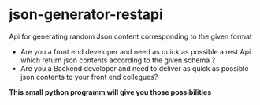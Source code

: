 # json-generator-restapi
Api for generating random Json content corresponding to the given format
- Are you a front end developer and need as quick as possible a rest Api which return json contents according to the given schema ? 
- Are you a Backend developer and need to deliver as quick as possible json contents to your front end collegues?

**This small python programm will give you those possibilities**
